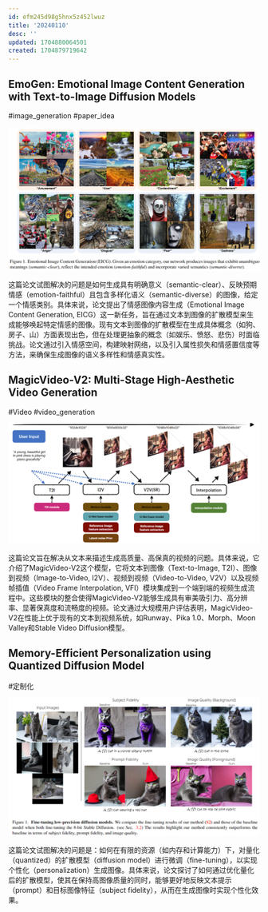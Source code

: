 ```yaml
---
id: efm245d98g5hnx5z452lwuz
title: '20240110'
desc: ''
updated: 1704880064501
created: 1704879719642
---
```




## EmoGen: Emotional Image Content Generation with Text-to-Image Diffusion Models
#image_generation
#paper_idea

![图 0](assets/images/278071c1cd88018d476d9066da187756f528e66f5481574be2d3b8a46bf4229c.png)  


这篇论文试图解决的问题是如何生成具有明确意义（semantic-clear）、反映预期情感（emotion-faithful）且包含多样化语义（semantic-diverse）的图像，给定一个情感类别。具体来说，论文提出了情感图像内容生成（Emotional Image Content Generation, EICG）这一新任务，旨在通过文本到图像的扩散模型来生成能够唤起特定情感的图像。现有文本到图像的扩散模型在生成具体概念（如狗、房子、山）方面表现出色，但在处理更抽象的概念（如娱乐、愤怒、悲伤）时面临挑战。论文通过引入情感空间，构建映射网络，以及引入属性损失和情感置信度等方法，来确保生成图像的语义多样性和情感真实性。


## MagicVideo-V2: Multi-Stage High-Aesthetic Video Generation
#Video
#video_generation


![图 1](assets/images/cead1efcda9a2c7ee8624d00aaac1b4e5cc63301d5536c43cc7f1b804763fed4.png)  

这篇论文旨在解决从文本来描述生成高质量、高保真的视频的问题。具体来说，它介绍了MagicVideo-V2这个模型，它将文本到图像（Text-to-Image, T2I）、图像到视频（Image-to-Video, I2V）、视频到视频（Video-to-Video, V2V）以及视频帧插值（Video Frame Interpolation, VFI）模块集成到一个端到端的视频生成流程中。这些模块的整合使得MagicVideo-V2能够生成具有审美吸引力、高分辨率、显著保真度和流畅度的视频。论文通过大规模用户评估表明，MagicVideo-V2在性能上优于现有的文本到视频系统，如Runway、Pika 1.0、Morph、Moon Valley和Stable Video Diffusion模型。


## Memory-Efficient Personalization using Quantized Diffusion Model

#定制化

![图 2](assets/images/c12b985ca95e053e652b9dc3da794ce37bb682a9e0bfbb9f8041c639a3041d08.png)  


这篇论文试图解决的问题是：如何在有限的资源（如内存和计算能力）下，对量化（quantized）的扩散模型（diffusion model）进行微调（fine-tuning），以实现个性化（personalization）生成图像。具体来说，论文探讨了如何通过优化量化后的扩散模型，使其在保持高图像质量的同时，能够更好地反映文本提示（prompt）和目标图像特征（subject fidelity），从而在生成图像时实现个性化效果。




